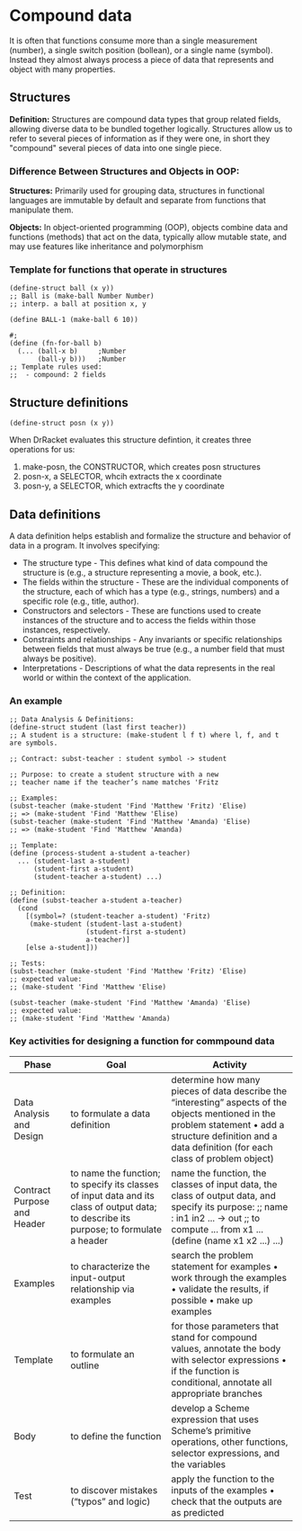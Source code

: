 # Compound data

It is often that functions consume more than a single measurement (number), a single switch position (bollean), or a single name (symbol). Instead they almost always process a piece of data that represents and object with many properties.

## Structures

**Definition:** Structures are compound data types that group related fields, allowing diverse data to be bundled together logically. Structures allow us to refer to several pieces of information as if they were one, in short they "compound" several pieces of data into one single piece. 

### Difference Between Structures and Objects in OOP:

**Structures:** Primarily used for grouping data, structures in functional languages are immutable by default and separate from functions that manipulate them.

**Objects:** In object-oriented programming (OOP), objects combine data and functions (methods) that act on the data, typically allow mutable state, and may use features like inheritance and polymorphism


### Template for functions that operate in structures

```Lisp
(define-struct ball (x y))
;; Ball is (make-ball Number Number)
;; interp. a ball at position x, y 

(define BALL-1 (make-ball 6 10))

#;
(define (fn-for-ball b)
  (... (ball-x b)     ;Number
       (ball-y b)))   ;Number
;; Template rules used:
;;  - compound: 2 fields
```

## Structure definitions

```Lisp
(define-struct posn (x y))
```

When DrRacket evaluates this structure defintion, it creates three operations for us:
1. make-posn, the CONSTRUCTOR, which creates posn structures
2. posn-x, a SELECTOR, whcih extracts the x coordinate
3. posn-y, a SELECTOR, which extracfts the y coordinate

## Data definitions

A data definition helps establish and formalize the structure and behavior of data in a program. It involves specifying:

* The structure type - This defines what kind of data compound the structure is (e.g., a structure representing a movie, a book, etc.).
* The fields within the structure - These are the individual components of the structure, each of which has a type (e.g., strings, numbers) and a specific role (e.g., title, author).
* Constructors and selectors - These are functions used to create instances of the structure and to access the fields within those instances, respectively.
* Constraints and relationships - Any invariants or specific relationships between fields that must always be true (e.g., a number field that must always be positive).
* Interpretations - Descriptions of what the data represents in the real world or within the context of the application.

### An example

```Lisp
;; Data Analysis & Definitions:
(define-struct student (last first teacher))
;; A student is a structure: (make-student l f t) where l, f, and t are symbols.

;; Contract: subst-teacher : student symbol -> student

;; Purpose: to create a student structure with a new
;; teacher name if the teacher’s name matches 'Fritz

;; Examples:
(subst-teacher (make-student 'Find 'Matthew 'Fritz) 'Elise)
;; => (make-student 'Find 'Matthew 'Elise)
(subst-teacher (make-student 'Find 'Matthew 'Amanda) 'Elise)
;; => (make-student 'Find 'Matthew 'Amanda)

;; Template:
(define (process-student a-student a-teacher)
  ... (student-last a-student)
      (student-first a-student)
      (student-teacher a-student) ...)

;; Definition:
(define (subst-teacher a-student a-teacher)
  (cond
    [(symbol=? (student-teacher a-student) 'Fritz)
     (make-student (student-last a-student)
                   (student-first a-student)
                   a-teacher)]
    [else a-student]))

;; Tests:
(subst-teacher (make-student 'Find 'Matthew 'Fritz) 'Elise)
;; expected value:
;; (make-student 'Find 'Matthew 'Elise)

(subst-teacher (make-student 'Find 'Matthew 'Amanda) 'Elise)
;; expected value:
;; (make-student 'Find 'Matthew 'Amanda)

```
### Key activities for designing a function for commpound data

| Phase           | Goal                                                  | Activity                                                                                     |
|-----------------|-------------------------------------------------------|----------------------------------------------------------------------------------------------|
| Data Analysis and Design | to formulate a data definition                        | determine how many pieces of data describe the “interesting” aspects of the objects mentioned in the problem statement • add a structure definition and a data definition (for each class of problem object) |
| Contract Purpose and Header | to name the function; to specify its classes of input data and its class of output data; to describe its purpose; to formulate a header | name the function, the classes of input data, the class of output data, and specify its purpose: ;; name : in1 in2 ... -> out ;; to compute ... from x1 ... (define (name x1 x2 ...) ...) |
| Examples        | to characterize the input-output relationship via examples | search the problem statement for examples • work through the examples • validate the results, if possible • make up examples                          |
| Template        | to formulate an outline                                | for those parameters that stand for compound values, annotate the body with selector expressions • if the function is conditional, annotate all appropriate branches               |
| Body            | to define the function                                 | develop a Scheme expression that uses Scheme’s primitive operations, other functions, selector expressions, and the variables                            |
| Test            | to discover mistakes (“typos” and logic)               | apply the function to the inputs of the examples • check that the outputs are as predicted                                                           |

